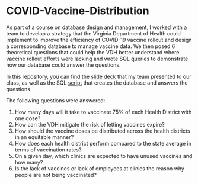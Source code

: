 # COVID-Vaccine-Distribution

As part of a course on database design and management, I worked with a team to develop a strategy that the Virginia Department of Health could implement to improve the efficiency of COVID-19 vaccine rollout and design a corresponding database to manage vaccine data. We then posed 6 theoretical questions that could help the VDH better understand where vaccine rollout efforts were lacking and wrote SQL queries to demonstrate how our database could answer the questions.

In this repository, you can find the [slide deck](https://github.com/jonathan-eman/COVID-Vaccine-Distribution/blob/main/Database%20Design%20to%20Streamline%20COVID-19%20Vaccination%20Methods%20in%20Virginia.pdf) that my team presented to our class, as well as the SQL [script](https://github.com/jonathan-eman/COVID-Vaccine-Distribution/blob/main/s2_g6_project.sql) that creates the database and answers the questions. 

The following questions were answered:
1. How many days will it take to vaccinate 75% of each Health District with one dose?
2. How can the VDH mitigate the risk of letting vaccines expire?
3. How should the vaccine doses be distributed across the health districts in an equitable manner?
4. How does each health district perform compared to the state average in terms of vaccination rates?
5. On a given day, which clinics are expected to have unused vaccines and how many?
6. Is the lack of vaccines or lack of employees at clinics the reason why people are not being vaccinated?
